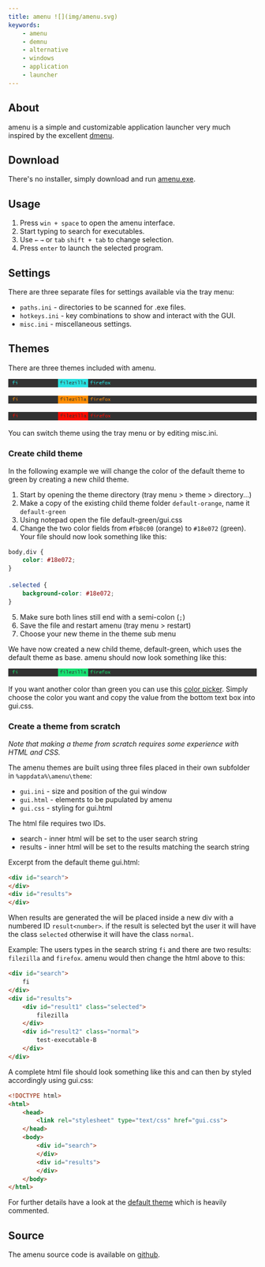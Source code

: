 ```yaml
---
title: amenu ![](img/amenu.svg)
keywords:
	- amenu
	- demnu
	- alternative
	- windows
	- application
	- launcher
---
```


About
-----

amenu is a simple and customizable application launcher very much inspired by the excellent [dmenu](http://tools.suckless.org/dmenu/).

Download
--------

There's no installer, simply download and run [amenu.exe](https://github.com/owlnical/amenu/releases/download/v0.3/amenu.exe).

Usage
-----

 1. Press `win + space` to open the amenu interface.
 2. Start typing to search for executables.
 3. Use `←` `→` or `tab` `shift + tab` to change selection.
 4. Press `enter` to launch the selected program.

Settings
--------

There are three separate files for settings available via the tray menu:

 - `paths.ini` - directories to be scanned for .exe files.
 - `hotkeys.ini` - key combinations to show and interact with the GUI.
 - `misc.ini`  - miscellaneous settings.

Themes
------

There are three themes included with amenu.

![default](img/theme/default.png)

![default-orange](img/theme/default-orange.png)

![default-red](img/theme/default-red.png)

You can switch theme using the tray menu or by editing misc.ini.

### Create child theme

In the following example we will change the color of the default theme to green by creating a new child theme.

 1. Start by opening the theme directory (tray menu > theme > directory...)
 2. Make a copy of the existing child theme folder `default-orange`, name it `default-green`
 3. Using notepad open the file default-green/gui.css
 4. Change the two color fields from `#fb8c00` (orange) to `#18e072` (green). Your file should now look something like this:

```css
body,div {
	color: #18e072;
}

.selected {
	background-color: #18e072;
}
```

 5. Make sure both lines still end with a semi-colon (`;`)
 5. Save the file and restart amenu (tray menu > restart)
 6. Choose your new theme in the theme sub menu

We have now created a new child theme, default-green, which uses the default theme as base. amenu should now look something like this:

![Theme default-green](img/theme/default-green.png)
 
If you want another color than green you can use this [color picker](https://ddg.gg/?q=color+picker). Simply choose the color you want and copy the value from the bottom text box into gui.css.

### Create a theme from scratch

*Note that making a theme from scratch requires some experience with HTML and CSS.*

The amenu themes are built using three files placed in their own subfolder in `%appdata%\amenu\theme`:

 - `gui.ini` - size and position of the gui window
 - `gui.html` - elements to be pupulated by amenu
 - `gui.css`  - styling for gui.html

The html file requires two IDs.

 - search - inner html will be set to the user search string
 - results - inner html will be set to the results matching the search string

Excerpt from the default theme gui.html:

```html
<div id="search">
</div>
<div id="results">
</div>
```

When results are generated the will be placed inside a new div with a numbered ID `result<number>`. if the result is selected byt the user it will have the class `selected` otherwise it will have the class `normal`.

Example: The users types in the search string `fi` and there are two results: `filezilla` and `firefox`. amenu would then change the html above to this:

```html
<div id="search">
	fi
</div>
<div id="results">
	<div id="result1" class="selected">
		filezilla
	</div>
	<div id="result2" class="normal">
		test-executable-B
	</div>
</div>
```

A complete html file should look something like this and can then by styled accordingly using gui.css:

```html
<!DOCTYPE html>
<html>
	<head>
		<link rel="stylesheet" type="text/css" href="gui.css">
	</head>
	<body>
		<div id="search">
		</div>
		<div id="results">
		</div>
	</body>
</html>
```

For further details have a look at the [default theme](https://github.com/owlnical/amenu/tree/master/theme/default) which is heavily commented.

Source
------

The amenu source code is available on [github](https://github.com/owlnical/amenu).